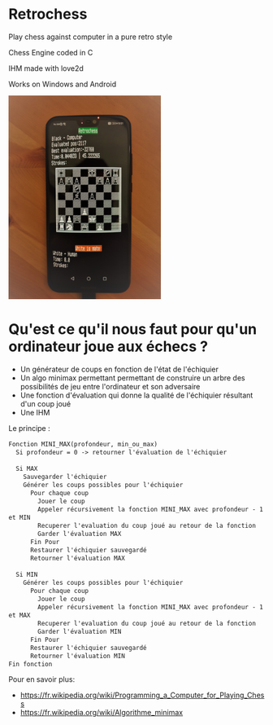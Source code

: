 # Retrochess
Play chess against computer in a pure retro style

Chess Engine coded in C

IHM made with love2d

Works on Windows and Android 

<img src="phone_screen.jpg" alt="teasing" style="width:300px;"/>


# Qu'est ce qu'il nous faut pour qu'un ordinateur joue aux échecs ?
* Un générateur de coups en fonction de l'état de l'échiquier
* Un algo minimax permettant permettant de construire un arbre des possibilités de jeu entre l'ordinateur et son adversaire
* Une fonction d'évaluation qui donne la qualité de l'échiquier résultant d'un coup joué
* Une IHM

Le principe :
```
Fonction MINI_MAX(profondeur, min_ou_max)
  Si profondeur = 0 -> retourner l'évaluation de l'échiquier

  Si MAX
    Sauvegarder l'échiquier
    Générer les coups possibles pour l'échiquier
      Pour chaque coup
        Jouer le coup
        Appeler récursivement la fonction MINI_MAX avec profondeur - 1 et MIN
        Recuperer l'evaluation du coup joué au retour de la fonction
        Garder l'évaluation MAX
      Fin Pour
      Restaurer l'échiquier sauvegardé
      Retourner l'évaluation MAX

  Si MIN
    Générer les coups possibles pour l'échiquier
      Pour chaque coup
        Jouer le coup
        Appeler récursivement la fonction MINI_MAX avec profondeur - 1 et MAX
        Recuperer l'evaluation du coup joué au retour de la fonction
        Garder l'évaluation MIN
      Fin Pour
      Restaurer l'échiquier sauvegardé
      Retourner l'évaluation MIN
Fin fonction
```

Pour en savoir plus:

* https://fr.wikipedia.org/wiki/Programming_a_Computer_for_Playing_Chess
* https://fr.wikipedia.org/wiki/Algorithme_minimax



